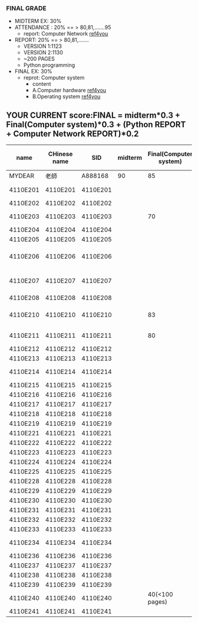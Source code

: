 ### FINAL GRADE
- MIDTERM EX: 30%
- ATTENDANCE : 20%  == > 80,81,.......95
  - report: Computer Network [ref4you](https://github.com/MyDearGreatTeacher/ComputerScience2022/tree/main/CourseMaterials/ComputerNetwork)
- REPORT:  20%  == > 80,81,.......
  - VERSION 1:1123
  - VERSION 2:1130
  - ~200 PAGES 
  - Python programming
- FINAL EX: 30% 
  - reprot: Computer system
    - content
    - A.Computer hardware [ref4you](https://github.com/MyDearGreatTeacher/ComputerScience2022/blob/main/CourseMaterials/ComputerHardware.md) 
    - B.Operating system  [ref4you](https://github.com/MyDearGreatTeacher/ComputerScience2022/blob/main/CourseMaterials/Operatingsystem.md)

## YOUR CURRENT score:FINAL = midterm*0.3 + Final(Computer system)*0.3  + (Python REPORT + Computer Network REPORT)*0.2

| name |CHinese name| SID| midterm |Final(Computer system)| Python REPORT | Computer Network REPORT| PASS or not|
| -- | -- | -- | -- | -- | -- | -- | -- | 
| MYDEAR | 老師  | A888168 | 90 | 85 | 95 | 87 | PASS| 
| 4110E201| 4110E201 | 4110E201 |  |  | 80(200+ pages_2023) | | | 
| 4110E202| 4110E202 | 4110E202 |  |  |  | | | 
| 4110E203| 4110E203 | 4110E203 |  | 70 | 85(200+ pages_2023)  | 80| | 
| 4110E204| 4110E204 | 4110E204 |  |  |  | | | 
| 4110E205| 4110E205 | 4110E205 |  |  |  | | | 
| 4110E206| 4110E206 | 4110E206 |  |  |83  | 82| + linux CTF| 
| 4110E207| 4110E207 | 4110E207 |  |  | 80| 81| + linux CTF| 
| 4110E208| 4110E208 | 4110E208 |  |  | 85 |82 | | 
| 4110E210| 4110E210 | 4110E210 |  | 83| 90(200+ pages) |82 | + linux CTF|| 
| 4110E211| 4110E211 | 4110E211 |  | 80 |  85(200+ pages)| 80 | | 
| 4110E212| 4110E212 | 4110E212 |  | |  |  | | 
| 4110E213| 4110E213 | 4110E213 |  | |  |  | | 
| 4110E214| 4110E214 | 4110E214 |  | | 90(200+ pages) | | | 
| 4110E215| 4110E215 | 4110E215 |  | |  |  | | 
| 4110E216| 4110E216 | 4110E216 |  | |  |  | | 
| 4110E217| 4110E217 | 4110E217 |  | |  |  | | 
| 4110E218| 4110E218 | 4110E218 |  | |  |  | | 
| 4110E219| 4110E219 | 4110E219 |  | |  |  | | 
| 4110E221| 4110E221 | 4110E221 |  | |  |  | | 
| 4110E222| 4110E222 | 4110E222 |  | |  |  | | 
| 4110E223| 4110E223 | 4110E223 |  | |  |  | |
| 4110E224| 4110E224 | 4110E224 |  | |  |  | |
| 4110E225| 4110E225 | 4110E225 |  | |  |  | | 
| 4110E228| 4110E228 | 4110E228 |  | |  |  | | 
| 4110E229| 4110E229 | 4110E229 |  | |  |  | | 
| 4110E230| 4110E230 | 4110E230 |  | |  |  | | 
| 4110E231| 4110E231 | 4110E231 |  | |  |  | | 
| 4110E232| 4110E232 | 4110E232 |  | |  |  | | 
| 4110E233| 4110E233 | 4110E233 |  | |  |  | | 
| 4110E234| 4110E234  | 4110E234 |  |  | 95(300- pages) | 85| | 
| 4110E236| 4110E236 | 4110E236 |  | |  |  | | 
| 4110E237| 4110E237 | 4110E237 |  | |  |  | | 
| 4110E238| 4110E238 | 4110E238 |  | |  |  | | 
| 4110E239| 4110E239 | 4110E239 |  | |  |  | | 
| 4110E240| 4110E240  | 4110E240 |  | 40(<100 pages) | 90(200pages) | 40(<100 pages) | | 
| 4110E241| 4110E241 | 4110E241 |  | |  |  | | 
